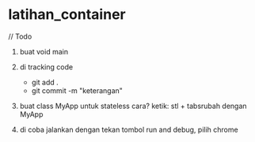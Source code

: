 # latihan_container

// Todo
1. buat void main
2. di tracking code
    - git add .
    - git commit -m "keterangan"
3. buat class MyApp untuk stateless
    cara?
     ketik: stl + tabsrubah dengan MyApp

4. di coba jalankan dengan tekan tombol run and debug, 
    pilih chrome